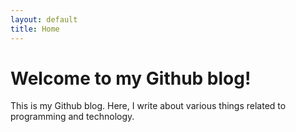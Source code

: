 ```yaml
---
layout: default
title: Home
---
```


# Welcome to my Github blog!

This is my Github blog. Here, I write about various things related to programming and technology.
